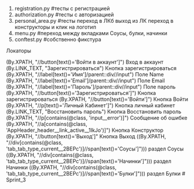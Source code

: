 1. registration.py #тесты с регистрацией
2. authorization.py #тесты с авторизацией
3. personal_area.py #тесты переход в ЛКб выход из ЛК переход в конструкторы и клик на логотип
4. menu.py #переход между вкладками Соусы, булки, начинки
5. conftest.py #собственно фикстура

Локаторы 

(By.XPATH, "//button[text()='Войти в аккаунт']") Вход в аккаунт 
(By.LINK_TEXT, "Зарегистрироваться")  Кнопка зарегистрироваться
(By.XPATH, "//label[text()='Имя']/parent::div//input") Поле Name
(By.XPATH, "//label[text()='Email']/parent::div//input") Поле Email
(By.XPATH, "//label[text()='Пароль']/parent::div//input") Поле пароль
(By.XPATH, "//button[text()='Зарегистрироваться']") Кнопка зарегистрироваться 
(By.XPATH, "//button[text()='Войти']") Кнопка Войти 
(By.XPATH, "//p[text()='Личный Кабинет']") Кнопка личный кабинет
(By.LINK_TEXT, "Восстановить пароль") Кнопка Восстановить пароль 
(By.XPATH, "//p[contains(@class, 'input__error')]") Сообщение об ошибке
(By.XPATH, "//a[contains(@class, 'AppHeader_header__link_active__1IkJo')]") Кнопка Конструктор 
(By.XPATH, "//button[text()='Выход']" Кнопка Выход 
((By.XPATH, "//div[contains(@class, 'tab_tab_type_current__2BEPc')]//span[text()='Соусы']"))) раздел Соусы 
((By.XPATH, "//div[contains(@class, 'tab_tab_type_current__2BEPc')]//span[text()='Начинки']"))) раздел Начинки
((By.XPATH, "//div[contains(@class, 'tab_tab_type_current__2BEPc')]//span[text()='Булки']"))) раздел Булки # Sprint_3
